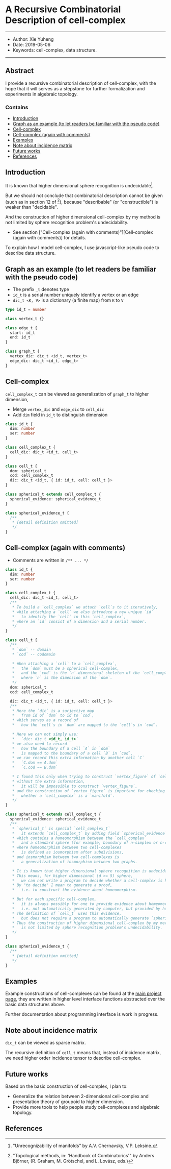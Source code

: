 # A Recursive Combinatorial Description of cell-complex

------
- Author: Xie Yuheng
- Date: 2019-05-06
- Keywords: cell-complex, data structure.
------

## Abstract

I provide a recursive combinatorial description of cell-complex, with the hope that it will serves as a stepstone for further formalization and experiments in algebraic topology.

### Contains

- [Introduction](#introduction)
- [Graph as an example (to let readers be familiar with the pseudo code)](#graph-as-an-example-to-let-readers-be-familiar-with-the-pseudo-code)
- [Cell-complex](#cell-complex)
- [Cell-complex (again with comments)](#cell-complex-again-with-comments)
- [Examples](#examples)
- [Note about incidence matrix](#note-about-incidence-matrix)
- [Future works](#future-works)
- [References](#references)

## Introduction

It is known that higher dimensional sphere recognition is undecidable[^1].

But we should not conclude that combinatorial description cannot be given (such as in section 12 of [^2]),
because "describable" (or "constructible") is weaker than "decidable".

And the construction of higher dimensional cell-complex by my method
is not limited by sphere recognition problem's undecidability.
- See section ["Cell-complex (again with comments)"][Cell-complex (again with comments)] for details.

To explain how I model cell-complex,
I use javascript-like pseudo code to describe data structure.

## Graph as an example (to let readers be familiar with the pseudo code)

- The prefix `_t` denotes type
- `id_t` is a serial number uniquely identify a vertex or an edge
- `dic_t <K, V>` is a dictionary (a finite map) from `K` to `V`

``` typescript
type id_t = number

class vertex_t {}

class edge_t {
  start: id_t
  end: id_t
}

class graph_t {
  vertex_dic: dic_t <id_t, vertex_t>
  edge_dic: dic_t <id_t, edge_t>
}
```

## Cell-complex

`cell_complex_t` can be viewed as generalization of `graph_t` to higher dimension,
- Merge `vertex_dic` and `edge_dic` to `cell_dic`
- Add `dim` field in `id_t` to distinguish dimension

``` typescript
class id_t {
  dim: number
  ser: number
}

class cell_complex_t {
  cell_dic: dic_t <id_t, cell_t>
}

class cell_t {
  dom: spherical_t
  cod: cell_complex_t
  dic: dic_t <id_t, { id: id_t, cell: cell_t }>
}

class spherical_t extends cell_complex_t {
  spherical_evidence: spherical_evidence_t
}

class spherical_evidence_t {
  /**
   * [detail definition omitted]
   */
}
```

## Cell-complex (again with comments)

- Comments are written in `/** ... */`

``` typescript
class id_t {
  dim: number
  ser: number
}

class cell_complex_t {
  cell_dic: dic_t <id_t, cell_t>
  /**
   * To build a `cell_complex` we attach `cell`s to it iteratively,
   * while attaching a `cell` we also introduce a new unique `id`
   *   to identify the `cell` in this `cell_complex`,
   * where an `id` consist of a dimension and a serial number.
   */
}

class cell_t {
  /**
   * `dom` -- domain
   * `cod` -- codomain

   * When attaching a `cell` to a `cell_complex`,
   *   the `dom` must be a spherical cell-complex,
   *   and the `cod` is the `n`-dimensional skeleton of the `cell_complex`.
   *   where `n` is the dimension of the `dom`.
   */
  dom: spherical_t
  cod: cell_complex_t

  dic: dic_t <id_t, { id: id_t, cell: cell_t }>
  /**
   * Here the `dic` is a surjective map
   *   from id of `dom` to id to `cod`,
   * which serves as a record of
   *   how the `cell`s in `dom` are mapped to the `cell`s in `cod`.

   * Here we can not simply use:
   *   `dic: dic_t <id_t, id_t>`
   * we also need to record
   *   how the boundary of a cell `A` in `dom`
   *   is mapped to the boundary of a cell `B` in `cod`.
   * we can record this extra information by another cell `C`
   *   `C.dom == A.dom`
   *   `C.cod == B.dom`

   * I found this only when trying to construct `vertex_figure` of `cell_complex`,
   * without the extra information,
   *   it will be impossible to construct `vertex_figure`,
   * and the construction of `vertex_figure` is important for checking
   *   whether a `cell_complex` is a `manifold`.
   */
}

class spherical_t extends cell_complex_t {
  spherical_evidence: spherical_evidence_t
  /**
   * `spherical_t` is special `cell_complex_t`
   *   it extends `cell_complex_t` by adding field `spherical_evidence`,
   * which contains a homeomorphism between the `cell_complex`
   *   and a standard sphere (for example, boundary of n-simplex or n-cube),
   * where homeomorphism between two cell-complexes
   *   is defined as iosmorphism after subdivisions,
   * and iosmorphism between two cell-complexes is
   *   a generalization of iosmorphism between two graphs.

   * It is known that higher dimensional sphere recognition is undecidable.
   * This means, for higher dimensional (d >= 5) sphere,
   *   we can not write a program to decide whether a cell-complex is homeomorphic to sphere.
   * By "to decide" I mean to generate a proof,
   *   i.e. to construct the evidence about homeomorphism.

   * But for each specific cell-complex,
   *   it is always possibly for one to provide evidence about homeomorphism,
   *   i.e. not automatically generated by computer, but provided by human.
   * The definition of `cell_t` uses this evidence,
   *   but does not require a program to automatically generate `spherical_evidence` for all cell-complexes.
   * Thus the construction of higher dimensional cell-complex by my method
   *   is not limited by sphere recognition problem's undecidability.
   */
}

class spherical_evidence_t {
  /**
   * [detail definition omitted]
   */
}
```

## Examples

Example constructions of cell-complexes can be found at the [main project page](https://github.com/xieyuheng/cicada#hl-homology),
they are written in higher level interface functions abstracted over the basic data structures above.

Further documentation about programming interface is work in progress.

## Note about incidence matrix

`dic_t` can be viewed as sparse matrix.

The recursive definition of `cell_t` means that, instead of incidence matrix, we need higher order incidence tensor to describe cell-complex.

## Future works

Based on the basic construction of cell-complex, I plan to:
- Generalize the relation between 2-dimensional cell-complex and presentation theory of groupoid to higher dimension.
- Provide more tools to help people study cell-complexes and algebraic topology.

## References

[^1]: "Unrecognizability of manifolds"
  by A.V. Chernavsky, V.P. Leksine.

[^2]: "Topological methods, in: 'Handbook of Combinatorics'"
  by Anders Björner,
  (R. Graham, M. Grötschel, and L. Lovász, eds.)

